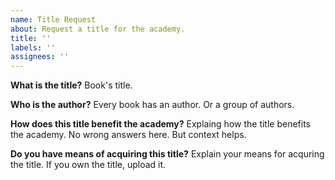 ```yaml
---
name: Title Request
about: Request a title for the academy. 
title: ''
labels: ''
assignees: ''
---
```


**What is the title?**
Book's title.

**Who is the author?**
Every book has an author. Or a group of authors.

**How does this title benefit the academy?**
Explaing how the title benefits the academy. No wrong answers here. But context helps.

**Do you have means of acquiring this title?**
Explain your means for acquring the title. If you own the title, upload it. 
